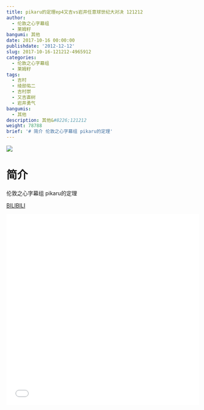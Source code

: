 ```yaml
---
title: pikaru的定理ep4又吉vs岩井任意球世纪大对决 121212
author:
  - 伦敦之心字幕组
  - 莱姆籽
bangumi: 其他
date: 2017-10-16 00:00:00
publishdate: '2012-12-12'
slug: 2017-10-16-121212-4965912
categories:
  - 伦敦之心字幕组
  - 莱姆籽
tags:
  - 吉村
  - 绫部佑二
  - 吉村崇
  - 又吉直树
  - 岩井勇气
bangumis:
  - 其他
description: 其他&#8226;121212
weight: 78788
brief: '# 简介 伦敦之心字幕组 pikaru的定理'
---
```


![](https://i.imgur.com/w16PmJA.jpg)

# 简介  
伦敦之心字幕组 pikaru的定理


  [BILIBILI](https://www.bilibili.com/video/av4965912/)


<div class="vcontainer">  <iframe class='video' src="//www.bilibili.com/blackboard/player.html?aid=4965912" width="100%" height="500" frameborder="0" allowfullscreen="allowfullscreen"></iframe></div>
